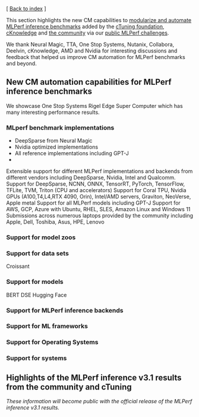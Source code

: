 [ [Back to index](README.md) ]

This section highlights the new CM capabilities to [modularize and automate MLPerf inference benchmarks](https://github.com/mlcommons/ck/tree/master/docs/mlperf)
added by the [cTuning foundation](https://cTuning.org), [cKnowledge](https://www.linkedin.com/company/cknowledge)
and [the community](https://access.cknowledge.org/playground/?action=contributors) 
via our [public MLPerf challenges](https://access.cknowledge.org/playground/?action=challenges).

We thank Neural Magic, TTA, One Stop Systems, Nutanix, Collabora, Deelvin, cKnowledge, AMD and Nvidia
for interesting discussions and feedback that helped us improve CM automation for MLPerf benchmarks and beyond.


## New CM automation capabilities for MLPerf inference benchmarks


We showcase One Stop Systems Rigel Edge Super Computer which has many interesting performance results.

### MLperf benchmark implementations

* DeepSparse from Neural Magic
* Nvidia optimized implementations
* All reference implementations including GPT-J
* 

Extensible support for different MLPerf implementations and backends from different vendors including DeepSparse, Nvidia, Intel and Qualcomm.
Support for DeepSparse, NCNN, ONNX, TensorRT, PyTorch, TensorFlow, TFLite, TVM, Triton (CPU and accelerators)
Support for Coral TPU, Nvidia GPUs (A100,T4,L4,RTX 4090, Orin), Intel/AMD servers, Graviton, NeoVerse, Apple metal
Support for all MLPerf models including GPT-J
Support for AWS, GCP, Azure with Ubuntu, RHEL, SLES, Amazon Linux and Windows 11
Submissions across numerous laptops provided by the community including Apple, Dell, Toshiba, Asus, HPE, Lenovo


### Support for model zoos

### Support for data sets

Croissant

### Support for models 


BERT DSE
Hugging Face

### Support for MLPerf inference backends

### Support for ML frameworks

### Support for Operating Systems

### Support for systems

###




## Highlights of the MLPerf inference v3.1 results from the community and cTuning

*These information will become public with the official release of the MLPerf inference v3.1 results.*
